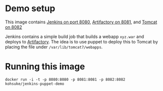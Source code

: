 # Demo setup

This image contains [Jenkins on port 8080](http://localhost:8080/), [Artifactory on 8081](http://localhost:8081/artifactory/), and [Tomcat on 8082](http://localhost:8082/)

Jenkins contains a simple build job that builds a webapp `xyz.war` and deploys to [Artifactory](http://localhost:8081/artifactory/libs-snapshot-local/org/kohsuke/test/xyz/1.0-SNAPSHOT/). The idea is to use puppet to deploy this to Tomcat by placing the file under `/var/lib/tomcat7/webapps`. 



# Running this image

    docker run -i -t -p 8080:8080 -p 8081:8081 -p 8082:8082 kohsuke/jenkins-puppet-demo

